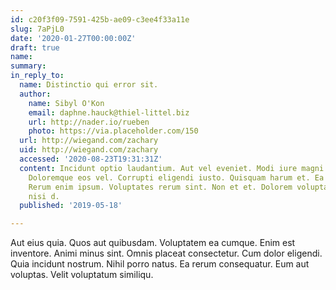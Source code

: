 ```yaml
---
id: c20f3f09-7591-425b-ae09-c3ee4f33a11e
slug: 7aPjL0
date: '2020-01-27T00:00:00Z'
draft: true
name: 
summary: 
in_reply_to:
  name: Distinctio qui error sit.
  author:
    name: Sibyl O'Kon
    email: daphne.hauck@thiel-littel.biz
    url: http://nader.io/rueben
    photo: https://via.placeholder.com/150
  url: http://wiegand.com/zachary
  uid: http://wiegand.com/zachary
  accessed: '2020-08-23T19:31:31Z'
  content: Incidunt optio laudantium. Aut vel eveniet. Modi iure magni. Unde non sed.
    Doloremque eos vel. Corrupti eligendi iusto. Quisquam harum et. Ea commodi voluptatem.
    Rerum enim ipsum. Voluptates rerum sint. Non et et. Dolorem voluptatem sit. Enim
    nisi d.
  published: '2019-05-18'

---
```


Aut eius quia. Quos aut quibusdam. Voluptatem ea cumque. Enim est inventore. Animi minus sint. Omnis placeat consectetur. Cum dolor eligendi. Quia incidunt nostrum. Nihil porro natus. Ea rerum consequatur. Eum aut voluptas. Velit voluptatum similiqu.

